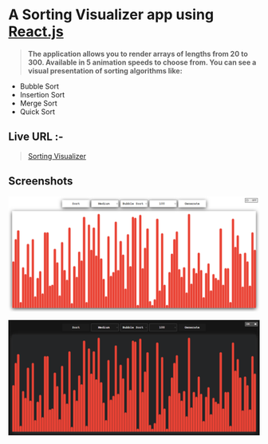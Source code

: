 # A Sorting Visualizer app using [React.js](https://reactjs.org)

> **The application allows you to render arrays of lengths from 20 to 300. Available in 5 animation speeds to choose from. You can see a visual presentation of sorting algorithms like:**
- Bubble Sort
- Insertion Sort
- Merge Sort
- Quick Sort

## Live URL :-

> [Sorting Visualizer](https://kalczur.github.io/sort-visualization-react-app/)

## Screenshots

![sort-app-light-mode](https://raw.githubusercontent.com/kalczur/sort-visualization-react-app/master/screenshots/sort-app-light-mode.png)

![sort-app-dark-mode](https://raw.githubusercontent.com/kalczur/sort-visualization-react-app/master/screenshots/sort-app-dark-mode.png)
